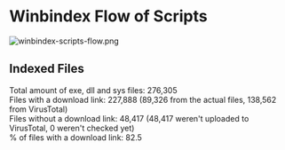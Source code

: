 # Winbindex Flow of Scripts

![winbindex-scripts-flow.png](winbindex-scripts-flow.png)

## Indexed Files

<!--FileStats-->
Total amount of exe, dll and sys files: 276,305  
Files with a download link: 227,888 (89,326 from the actual files, 138,562 from VirusTotal)  
Files without a download link: 48,417 (48,417 weren't uploaded to VirusTotal, 0 weren't checked yet)  
% of files with a download link: 82.5  
<!--/FileStats-->
